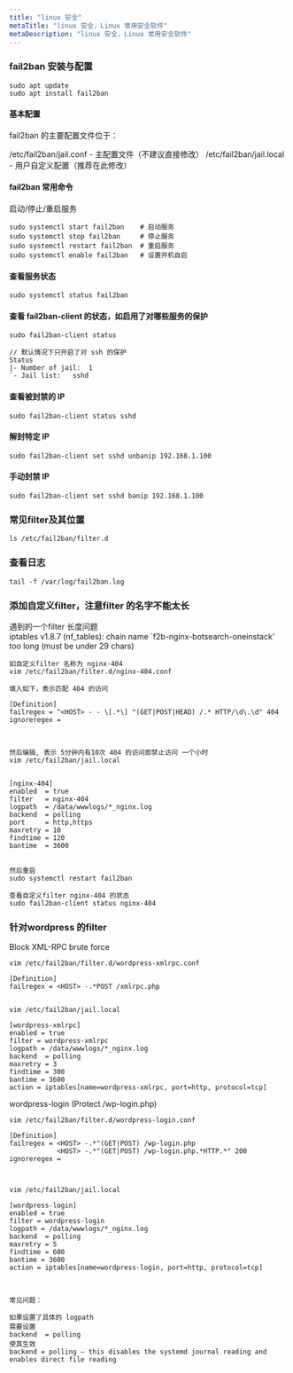 ```yaml
---
title: "linux 安全"
metaTitle: "linux 安全，Linux 常用安全软件"
metaDescription: "linux 安全，Linux 常用安全软件"
---
```




### fail2ban 安装与配置
```
sudo apt update
sudo apt install fail2ban
```

#### 基本配置
fail2ban 的主要配置文件位于：

/etc/fail2ban/jail.conf - 主配置文件（不建议直接修改）
/etc/fail2ban/jail.local - 用户自定义配置（推荐在此修改）


#### fail2ban 常用命令
启动/停止/重启服务
```
sudo systemctl start fail2ban    # 启动服务
sudo systemctl stop fail2ban     # 停止服务
sudo systemctl restart fail2ban  # 重启服务
sudo systemctl enable fail2ban   # 设置开机自启
```

#### 查看服务状态
```
sudo systemctl status fail2ban
```

#### 查看 fail2ban-client 的状态，如启用了对哪些服务的保护
```
sudo fail2ban-client status

// 默认情况下只开启了对 ssh 的保护
Status
|- Number of jail:	1
`- Jail list:	sshd
```

#### 查看被封禁的 IP
```
sudo fail2ban-client status sshd
```

#### 解封特定 IP
```
sudo fail2ban-client set sshd unbanip 192.168.1.100
```

#### 手动封禁 IP
```
sudo fail2ban-client set sshd banip 192.168.1.100
```


### 常见filter及其位置
```
ls /etc/fail2ban/filter.d
```

### 查看日志
```
tail -f /var/log/fail2ban.log
```



### 添加自定义filter，注意filter 的名字不能太长
遇到的一个filter 长度问题  
iptables v1.8.7 (nf_tables): chain name `f2b-nginx-botsearch-oneinstack' too long (must be under 29 chars)

```
如自定义filter 名称为 nginx-404
vim /etc/fail2ban/filter.d/nginx-404.conf

填入如下，表示匹配 404 的访问

[Definition]
failregex = ^<HOST> - - \[.*\] "(GET|POST|HEAD) /.* HTTP/\d\.\d" 404
ignoreregex =



然后编辑, 表示 5分钟内有10次 404 的访问即禁止访问 一个小时
vim /etc/fail2ban/jail.local


[nginx-404]
enabled  = true
filter   = nginx-404
logpath  = /data/wwwlogs/*_nginx.log
backend  = polling
port     = http,https
maxretry = 10
findtime = 120
bantime  = 3600


然后重启
sudo systemctl restart fail2ban

查看自定义filter nginx-404 的状态
sudo fail2ban-client status nginx-404
```


### 针对wordpress 的filter
Block XML-RPC brute force
```
vim /etc/fail2ban/filter.d/wordpress-xmlrpc.conf

[Definition]
failregex = <HOST> -.*POST /xmlrpc.php


vim /etc/fail2ban/jail.local

[wordpress-xmlrpc]
enabled = true
filter = wordpress-xmlrpc
logpath = /data/wwwlogs/*_nginx.log
backend  = polling
maxretry = 3
findtime = 300
bantime = 3600
action = iptables[name=wordpress-xmlrpc, port=http, protocol=tcp]
```

wordpress-login (Protect /wp-login.php)
```
vim /etc/fail2ban/filter.d/wordpress-login.conf

[Definition]
failregex = <HOST> -.*"(GET|POST) /wp-login.php
            <HOST> -.*"(GET|POST) /wp-login.php.*HTTP.*" 200
ignoreregex =



vim /etc/fail2ban/jail.local

[wordpress-login]
enabled = true
filter = wordpress-login
logpath = /data/wwwlogs/*_nginx.log
backend  = polling
maxretry = 5
findtime = 600
bantime = 3600
action = iptables[name=wordpress-login, port=http, protocol=tcp]



常见问题：

如果设置了具体的 logpath
需要设置
backend  = polling
使其生效
backend = polling — this disables the systemd journal reading and enables direct file reading
```